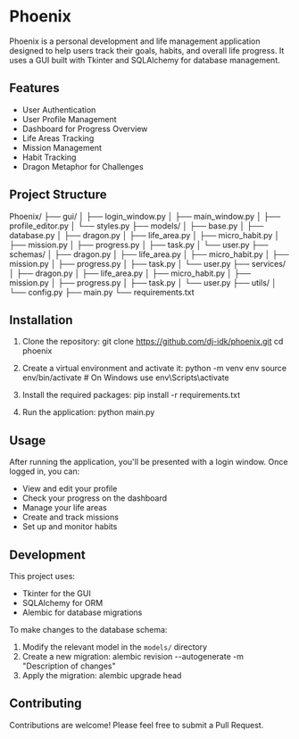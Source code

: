 # Phoenix

Phoenix is a personal development and life management application designed to help users track their goals, habits, and overall life progress. It uses a GUI built with Tkinter and SQLAlchemy for database management.

## Features

- User Authentication
- User Profile Management
- Dashboard for Progress Overview
- Life Areas Tracking
- Mission Management
- Habit Tracking
- Dragon Metaphor for Challenges

## Project Structure
Phoenix/
├── gui/
│   ├── login_window.py
│   ├── main_window.py
│   ├── profile_editor.py
│   └── styles.py
├── models/
│   ├── base.py
│   ├── database.py
│   ├── dragon.py
│   ├── life_area.py
│   ├── micro_habit.py
│   ├── mission.py
│   ├── progress.py
│   ├── task.py
│   └── user.py
├── schemas/
│   ├── dragon.py
│   ├── life_area.py
│   ├── micro_habit.py
│   ├── mission.py
│   ├── progress.py
│   ├── task.py
│   └── user.py
├── services/
│   ├── dragon.py
│   ├── life_area.py
│   ├── micro_habit.py
│   ├── mission.py
│   ├── progress.py
│   ├── task.py
│   └── user.py
├── utils/
│   └── config.py
├── main.py
└── requirements.txt

## Installation

1. Clone the repository:
   git clone https://github.com/dj-idk/phoenix.git
   cd phoenix

2. Create a virtual environment and activate it:
   python -m venv env
   source env/bin/activate  # On Windows use env\Scripts\activate

3. Install the required packages:
   pip install -r requirements.txt

4. Run the application:
   python main.py

## Usage

After running the application, you'll be presented with a login window. Once logged in, you can:

- View and edit your profile
- Check your progress on the dashboard
- Manage your life areas
- Create and track missions
- Set up and monitor habits

## Development

This project uses:
- Tkinter for the GUI
- SQLAlchemy for ORM
- Alembic for database migrations

To make changes to the database schema:
1. Modify the relevant model in the `models/` directory
2. Create a new migration:
   alembic revision --autogenerate -m "Description of changes"
3. Apply the migration:
   alembic upgrade head

## Contributing

Contributions are welcome! Please feel free to submit a Pull Request.
